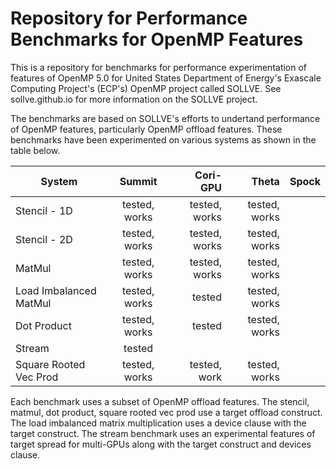 # Repository for Performance Benchmarks for OpenMP Features 
This is a repository for benchmarks for performance experimentation of features of OpenMP 5.0 for United States Department of Energy's Exascale Computing Project's (ECP's) OpenMP project called SOLLVE. See sollve.github.io for more information on the SOLLVE project. 

The benchmarks are based on SOLLVE's efforts to undertand performance of OpenMP features, particularly OpenMP offload features. These benchmarks have been experimented on various systems as shown in the table below. 


| System                           | Summit            | Cori-GPU         | Theta                 | Spock | 
|----------------------------------|:-----------------:|-----------------:|----------------------:|:------:|
| Stencil - 1D                     |   tested, works   |  tested, works   |   tested, works       |        |
| Stencil - 2D                     |   tested, works   |  tested, works   |   tested, works       |        | 
| MatMul                           |   tested, works   |  tested, works   |   tested, works       |        | 
| Load Imbalanced MatMul           |   tested, works   |  tested          |   tested, works       |        |
| Dot Product                      |   tested, works   |  tested          |   tested, works       |        | 
| Stream                           |   tested          |                  |                       |        | 
| Square Rooted Vec Prod           |   tested, works   |  tested, work     |   tested, works      |        |


Each benchmark uses a subset of OpenMP offload features. The stencil, matmul, dot product, square rooted vec prod use a target offload construct. The load imbalanced matrix multiplication uses a device clause with the target construct. The stream benchmark uses an experimental features of target spread for multi-GPUs along with the target construct and devices clause. 
